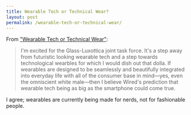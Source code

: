 ```yaml
---
title: Wearable Tech or Technical Wear?
layout: post
permalink: /wearable-tech-or-technical-wear/
---
```

From ["Wearable Tech or Technical Wear"](http://itsmeolivia.com/post/91266643145/wearable-tech-or-technical-wear):

> I'm excited for the Glass-Luxottica joint task force. It's a step away from futuristic looking wearable tech and a step towards technological wearbles for which I would dish out that dolla. If wearables are designed to be seamlessly and beautifully integrated into everyday life with all of the consumer base in mind—yes, even the omniscient white male—then I believe Wired's prediction that wearable tech being as big as the smartphone could come true.

I agree; wearables are currently being made for nerds, not for fashionable people.
